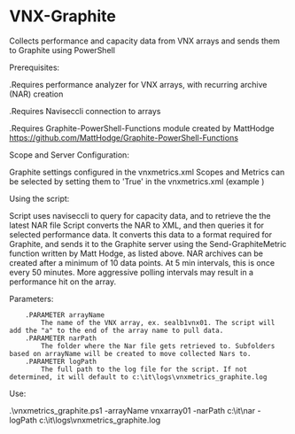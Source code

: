 # VNX-Graphite
Collects performance and capacity data from VNX arrays and sends them to Graphite using PowerShell

Prerequisites:

.Requires performance analyzer for VNX arrays, with recurring archive (NAR) creation

.Requires Naviseccli connection to arrays

.Requires Graphite-PowerShell-Functions module created by MattHodge https://github.com/MattHodge/Graphite-PowerShell-Functions

Scope and Server Configuration:

Graphite settings configured in the vnxmetrics.xml
Scopes and Metrics can be selected by setting them to 'True' in the vnxmetrics.xml
(example  <Scope Type = "RAID Group" Enabled = "True">)

Using the script:

Script uses naviseccli to query for capacity data, and to retrieve the the latest NAR file
Script converts the NAR to XML, and then queries it for selected performance data. It converts this data to a format required for Graphite, and sends it to the Graphite server using the Send-GraphiteMetric function written by Matt Hodge, as listed above.
NAR archives can be created after a minimum of 10 data points. At 5 min intervals, this is once every 50 minutes. More aggressive polling intervals may result in a performance hit on the array.

Parameters:

        .PARAMETER arrayName
            The name of the VNX array, ex. sealb1vnx01. The script will add the "a" to the end of the array name to pull data.        
        .PARAMETER narPath
            The folder where the Nar file gets retrieved to. Subfolders based on arrayName will be created to move collected Nars to.      
        .PARAMETER logPath
            The full path to the log file for the script. If not determined, it will default to c:\it\logs\vnxmetrics_graphite.log

Use:

 .\vnxmetrics_graphite.ps1 -arrayName vnxarray01 -narPath c:\it\nar -logPath c:\it\logs\vnxmetrics_graphite.log
